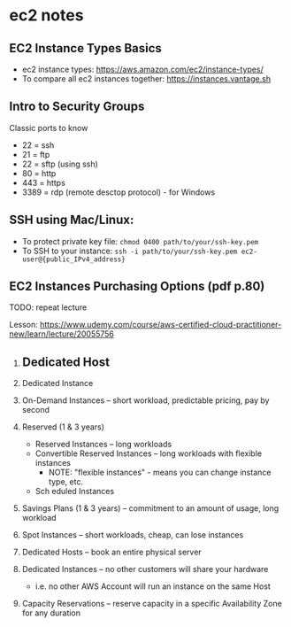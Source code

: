 # ec2 notes

## EC2 Instance Types Basics

- ec2 instance types: https://aws.amazon.com/ec2/instance-types/
- To compare all ec2 instances together: https://instances.vantage.sh

## Intro to Security Groups

Classic ports to know

- 22 = ssh
- 21 = ftp
- 22 = sftp (using ssh)
- 80 = http
- 443 = https
- 3389 = rdp (remote desctop protocol) - for Windows

## SSH using Mac/Linux:

- To protect private key file: `chmod 0400 path/to/your/ssh-key.pem`
- To SSH to your instance: `ssh -i path/to/your/ssh-key.pem ec2-user@{public_IPv4_address}`

## EC2 Instances Purchasing Options (pdf p.80)

TODO: repeat lecture

Lesson: https://www.udemy.com/course/aws-certified-cloud-practitioner-new/learn/lecture/20055756

1. Dedicated Host
    -
1. Dedicated Instance


1. On-Demand Instances – short workload, predictable pricing, pay by second
1. Reserved (1 & 3 years)
    - Reserved Instances – long workloads
    - Convertible Reserved Instances – long workloads with flexible instances
        - NOTE: "flexible instances" - means you can change instance type, etc.
    - Sch eduled Instances
1. Savings Plans (1 & 3 years) – commitment to an amount of usage, long workload
1. Spot Instances – short workloads, cheap, can lose instances
1. Dedicated Hosts – book an entire physical server
1. Dedicated Instances – no other customers will share your hardware
    - i.e. no other AWS Account will run an instance on the same Host
1. Capacity Reservations – reserve capacity in a specific Availability Zone for any duration
